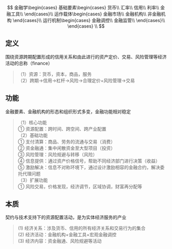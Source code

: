 

$$
金融学\begin{cases}   基础要素\begin{cases}   货币\\   汇率\\   信用\\   利率\\   金融工具\\ \end{cases}\\   运作载体\begin{cases} 金融市场\\ 金融机构\\ 非金融机构 \end{cases}\\   运行机制\begin{cases} 金融调控\\ 金融监管\\ \end{cases}\\ \end{cases} \\
$$


## 定义  
围绕资源跨期配置形成的信用关系和由此进行的资产定价、交易、风险管理等经济活动的总称（finance）
> （1）资源：货币，资本，商品，服务  
> （2）跨期→信用→杠杆→风险→合理定价+风险管理→交易


## 功能  
金融要素、金融机构的形态和组织形式多变，金融功能相对稳定
> （1）核心功能  
> ① 资源配置：跨时间、跨空间、跨产业配置  
> （2）基础功能  
> ① 支付清算：商品、劳务的流通与交易（消费）  
> ② 资金融通：集中闲散资金至大型项目（投资）  
> ③ 风险管理：风险规避与转移（风险）  
> ④ 信息提供：通过资产价格信号，帮助不同经济部门进行决策（收益）  
> ⑤ 激励解决：信息不对称环境下，通过设计激励相容的金融合约，解决委托代理问题  
> （3）扩展功能  
> ① 风险交易，价格发现，经济调节，区域协调，财富再分配等


## 本质  
契约与技术支持下的资源配置活动，是为实体经济服务的产业
> (1) 经济关系：涉及货币、信用的所有经济关系和交易行为的集合  
> (2) 经济活动：金融机构+金融工具+宏观金融调控  
> (3) 经济内容：资金融通、风险规避等活动







